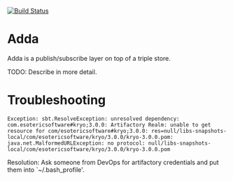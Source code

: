 [![Build Status](https://magnum.travis-ci.com/iHealthTechnologies/adda.svg?token=CJFut42zn19H1aBG2n3Q)](https://magnum.travis-ci.com/iHealthTechnologies/adda)

# Adda
Adda is a publish/subscribe layer on top of a triple store.

TODO: Describe in more detail.

# Troubleshooting

```
Exception: sbt.ResolveException: unresolved dependency: com.esotericsoftware#kryo;3.0.0: Artifactory Realm: unable to get resource for com/esotericsoftware#kryo;3.0.0: res=null/libs-snapshots-local/com/esotericsoftware/kryo/3.0.0/kryo-3.0.0.pom: java.net.MalformedURLException: no protocol: null/libs-snapshots-local/com/esotericsoftware/kryo/3.0.0/kryo-3.0.0.pom
```

Resolution: Ask someone from DevOps for artifactory credentials and put them into `~/.bash_profile'.
